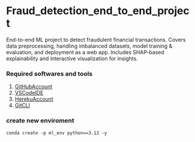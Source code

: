 # Fraud_detection_end_to_end_project
End-to-end ML project to detect fraudulent financial transactions. Covers data preprocessing, handling imbalanced datasets, model training &amp; evaluation, and deployment as a web app. Includes SHAP-based explainability and interactive visualization for insights.

### Required softwares and tools 
  1. [GitHubAccount](https://github.com/PrasannaMadiwar)
  2. [VSCodeIDE](http://code,visualstudio.com/)
  3. [HerekuAccount](https://dashboard.heroku.com/)
  4. [GitCLI](https://GitCLI.com/)

### create new enviroment 
    conda create -p ml_env python==3.12 -y
